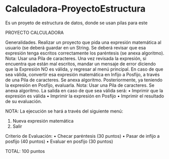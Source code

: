 # Calculadora-ProyectoEstructura
Es un proyeto de estructura de datos, donde se usan pilas para este



PROYECTO CALCULADORA

Generalidades.
Realizar un proyecto que pida una expresión matemática al usuario (se deberá guardar en un String.
Se deberá revisar que esa expresión tenga escritos correctamente los paréntesis (se anexa algoritmo). Nota: Usar una Pila de caracteres.
Una vez revisada la expresión, si encuentra que están mal escritos, mandar un mensaje de error diciendo que la Expresión NO es válida, y regresar al menú principal. En caso de que sea válida, convertir esa expresión matemática en Infijo a Posfijo, a través de una Pila de caracteres. Se anexa algoritmo.
Posteriormente, ya teniendo la expresión en Posfijo, evaluarla. Nota: Usar una Pila de caracteres. Se anexa algoritmo.
La salida en caso de que sea válida será: 
•	Imprimir que la expresión es válida
•	Imprimir la expresión en Posfijo
•	Imprimir el resultado de su evaluación.

NOTA: La ejecución se hará a través del siguiente menú:
1.	Nueva expresión matemática
2.	Salir

Criterio de Evaluación:
•	Checar paréntesis	(30 puntos)
•	Pasar de infijo a posfijo (40 puntos)
•	Evaluar en posfijo	(30 puntos)

TOTAL: 100 puntos

